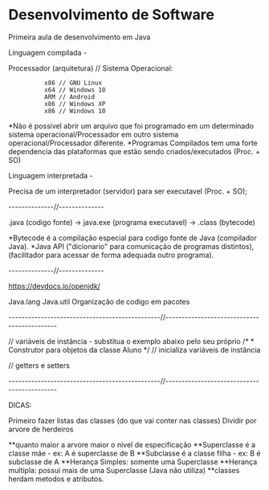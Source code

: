 # Desenvolvimento de Software
 Primeira aula de desenvolvimento em Java

Linguagem compilada - 

Processador (arquitetura) // Sistema Operacional:

		      x86 // GNU Linux
		      x64 // Windows 10
		      ARM // Android
		      x86 // Windows XP
		      x86 // Windows 10

*Não é possivel abrir um arquivo que foi programado em um determinado sistema operacional/Processador em outro sistema operacional/Processador diferente.
*Programas Compilados tem uma forte dependencia das plataformas que estão sendo criados/executados (Proc. + SO)


Linguagem interpretada - 

Precisa de um interpretador (servidor) para ser executavel (Proc. + SO);

--------------//--------------

.java (codigo fonte) -> java.exe (programa executavel) -> .class (bytecode)

*Bytecode é a compilação especial para codigo fonte de Java (compilador Java).
*Java API ("dicionario" para comunicação de programas distintos), (facilitador para acessar de forma adequada outro programa).

--------------//--------------

https://devdocs.io/openjdk/

Java.lang
Java.util
Organização de codigo em pacotes


-----------------------------------------------//--------------------------------------------

// variáveis de instância - substitua o exemplo abaixo pelo seu próprio
/*
     * Construtor para objetos da classe Aluno
     */
	 // inicializa variáveis de instância

// getters e setters


-----------------------------------------------//--------------------------------------------

DICAS:

Primeiro fazer listas das classes (do que vai conter nas classes)
Dividir por arvore de herdeiros

**quanto maior a arvore maior o nivel de especificação
**Superclasse é a classe mãe - ex: A é superclasse de B
**Subclasse é a classe filha - ex: B é subclasse de A
**Herança Simples: somente uma Superclasse
**Herança multipla: possui mais de uma Superclasse (Java não utiliza)
**classes herdam metodos e atributos.
